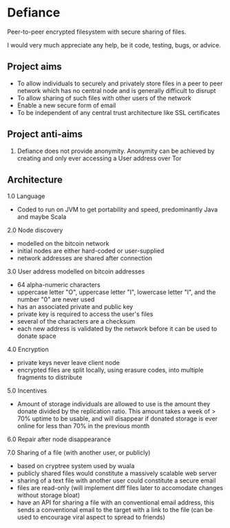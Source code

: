 Defiance
========

Peer-to-peer encrypted filesystem with secure sharing of files.

I would very much appreciate any help, be it code, testing, bugs, or advice. 

Project aims
------------
 - To allow individuals to securely and privately store files in a peer to peer network which has no central node and is generally difficult to disrupt
 - To allow sharing of such files with other users of the network
 - Enable a new secure form of email
 - To be independent of any central trust architecture like SSL certificates

Project anti-aims
-----------------
1. Defiance does not provide anonymity. Anonymity can be achieved by creating and only ever accessing a User address over Tor

Architecture
------------
1.0 Language
 - Coded to run on JVM to get portability and speed, predominantly Java and maybe Scala

2.0 Node discovery
 - modelled on the bitcoin network
 - initial nodes are either hard-coded or user-supplied
 - network addresses are shared after connection

3.0 User address modelled on bitcoin addresses
 - 64 alpha-numeric characters
 - uppercase letter "O", uppercase letter "I", lowercase letter "l", and the number "0" are never used
 - has an associated private and public key
 - private key is required to access the user's files
 - several of the characters are a checksum
 - each new address is validated by the network before it can be used to donate space

4.0 Encryption
 - private keys never leave client node
 - encrypted files are split locally, using erasure codes, into multiple fragments to distribute

5.0 Incentives
 - Amount of storage individuals are allowed to use is the amount they donate divided by the replication ratio. This amount takes a week of > 70% uptime to be usable, and will disappear if donated storage is ever online for less than 70% in the previous month

6.0 Repair after node disappearance

7.0 Sharing of a file (with another user, or publicly)
 - based on cryptree system used by wuala
 - publicly shared files would constitute a massively scalable web server
 - sharing of a text file with another user could constitute a secure email
 - files are read-only (will implement diff files later to accomodate changes without storage bloat)
 - have an API for sharing a file with an conventional email address, this sends a conventional email to the target with a link to the file (can be used to encourage viral aspect to spread to friends)